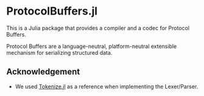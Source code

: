 # ProtocolBuffers.jl

This is a Julia package that provides a compiler and a codec for Protocol Buffers.

Protocol Buffers are a language-neutral, platform-neutral extensible mechanism for serializing structured data.

## Acknowledgement

* We used [Tokenize.jl](https://github.com/JuliaLang/Tokenize.jl) as a reference when implementing the Lexer/Parser.
